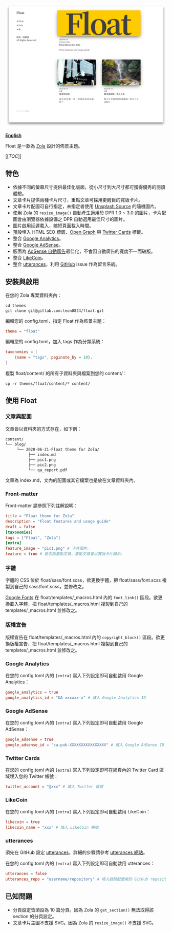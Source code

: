![Float Screenshot](screenshot.png)

**[English](README.en.md)**

Float 是一款為 [Zola](https://www.getzola.org/) 設計的佈景主題。

[[_TOC_]]

## 特色

- 依據不同的螢幕尺寸提供最佳化版面，從小尺寸到大尺寸都可獲得優秀的閱讀體驗。
- 文章卡片提供兩種卡片尺寸，重點文章可採用更醒目的寬版卡片。
- 文章卡片配圖可自行指定，未指定者使用 [Unsplash Source](https://source.unsplash.com/) 的隨機圖片。
- 使用 Zola 的 `resize_image()` 自動產生適用於 DPR 1.0 ~ 3.0 的圖片，卡片配圖會由瀏覽器依據設備之 DPR 自動選用最佳尺寸的圖片。
- 圖片啟用延遲載入，縮短頁面載入時間。
- 預設埋入 HTML SEO 標籤、[Open Graph](https://ogp.me/) 與 [Twitter Cards](https://developer.twitter.com/en/docs/tweets/optimize-with-cards/overview/abouts-cards) 標籤。
- 整合 [Google Analytics](https://analytics.google.com/)。
- 整合 [Google AdSense](https://adsense.google.com/)。
- 版面為 [AdSense 自動廣告](https://support.google.com/adsense/answer/9261306)最佳化，不會因自動廣告的寬度不一而破版。
- 整合 [LikeCoin](https://like.co/)。
- 整合 [utterances](https://utteranc.es/)，利用 [GitHub](https://github.com/) issue 作為留言系統。

## 安裝與啟用

在您的 Zola 專案資料夾內：

```shell
cd themes
git clone git@gitlab.com:leon0824/float.git
```

編輯您的 config.toml，指定 Float 作為佈景主題：

```TOML
theme = "float"
```

編輯您的 config.toml，加入 tags 作為分類系統：

```TOML
taxonomies = [
    {name = "tags", paginate_by = 10},
]
```

複製 float/content/ 的所有子資料夾與檔案到您的 content/：

```shell
cp -r themes/float/content/* content/
```

## 使用 Float

### 文章與配圖

文章皆以資料夾的方式存在，如下例：

```
content/
└── blog/
     └── 2020-06-21-Float theme for Zola/
          ├── index.md
          ├── pic1.png
          ├── pic2.png
          └── qa_report.pdf
```

文章為 index.md，文內的配圖或其它檔案也是放在文章資料夾內。

### Front-matter

Front-matter 請參照下列註解說明：

```TOML
title = "Float theme for Zola"
description = "Float features and usage guide"
draft = false
[taxonomies]
tags = ["Float", "Zola"]
[extra]
feature_image = "pic1.png" # 卡片圖片。
feature = true # 是否為重點文章，重點文章會以寬版卡片顯示。
```

### 字體

字體的 CSS 位於 float/sass/font.scss，欲更換字體，把 float/sass/font.scss 複製到自己的 sass/font.scss，並修改之。

[Google Fonts](https://fonts.google.com/) 在 float/templates/_macros.html 內的 `font_link()` 區段。欲更換載入字體，把 float/templates/_macros.html 複製到自己的 templates/_macros.html 並修改之。


### 版權宣告

版權宣告在 float/templates/_macros.html 內的 `copyright_block()` 區段。欲更換版權宣告，把 float/templates/_macros.html 複製到自己的 templates/_macros.html 並修改之。

### Google Analytics

在您的 config.toml 內的 `[extra]` 寫入下列設定即可自動啟用 Google Analytics：

```TOML
google_analytics = true
google_analytics_id = "UA-xxxxxx-x" # 填入 Google Analytics ID
```

### Google AdSense

在您的 config.toml 內的 `[extra]` 寫入下列設定即可自動啟用 Google AdSense：

```TOML
google_adsense = true
google_adsense_id = "ca-pub-XXXXXXXXXXXXXXXX" # 填入 Google AdSense ID
```

### Twitter Cards

在您的 config.toml 內的 `[extra]` 寫入下列設定即可在網頁內的 Twitter Card 區域埋入您的 Twitter 帳號：

```TOML
twitter_account = "@xxx" # 填入 Twitter 帳號
```

### LikeCoin

在您的 config.toml 內的 `[extra]` 寫入下列設定即可自動啟用 LikeCoin：

```TOML
likecoin = true
likecoin_name = "xxx" # 填入 LikeCoin 帳號
```

### utterances

須先在 GitHub 設定 [utterances](https://github.com/apps/utterances)，詳細的步驟請參考 [utterances 網站](https://utteranc.es/)。

在您的 config.toml 內的 `[extra]` 寫入下列設定即可自動啟用 utterances：

```TOML
utterances = false
utterances_repo = "username/repository" # 填入欲搭配使用的 GitHub repository。
```

## 已知問題

- 分頁設定皆須設為 10 篇分頁。因為 Zola 的 `get_section()` 無法取得該 section 的分頁設定。
- 文章卡片主圖不支援 SVG。因為 Zola 的 `resize_image()` 不支援 SVG。
